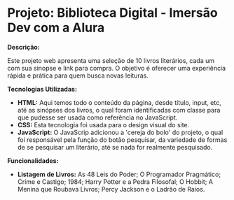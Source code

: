 # Projeto: Biblioteca Digital - Imersão Dev com a Alura

**Descrição:**

Este projeto web apresenta uma seleção de 10 livros literários, cada um com sua sinopse e link para compra. O objetivo é oferecer uma experiência rápida e prática para quem busca novas leituras.

**Tecnologias Utilizadas:**

* **HTML:** Aqui temos todo o conteúdo da página, desde título, input, etc, até as sinópses dos livros, o qual foram identificadas com classe para que pudesse ser usada como referência no JavaScript.
* **CSS:** Esta tecnologia foi usada para o design visual do site.
* **JavaScript:** O JavaScrip adicionou a 'cereja do bolo' do projeto, o qual foi responsável pela função do botão pesquisar, da variedade de formas de se pesquisar um literário, até se nada for realmente pesquisado.

**Funcionalidades:**

* **Listagem de Livros:** As 48 Leis do Poder; O Programador Pragmático; Crime e Castigo; 1984; Harry Potter e a Pedra Filosofal; O Hobbit; A Menina que Roubava Livros; Percy Jackson e o Ladrão de Raios.

